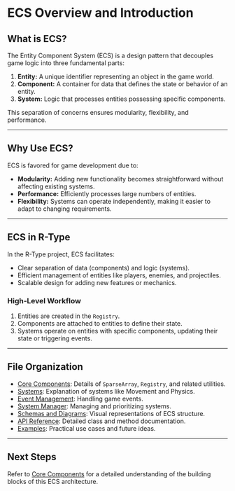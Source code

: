# ECS Overview and Introduction

## What is ECS?
The Entity Component System (ECS) is a design pattern that decouples game logic into three fundamental parts:

1. **Entity:** A unique identifier representing an object in the game world.
2. **Component:** A container for data that defines the state or behavior of an entity.
3. **System:** Logic that processes entities possessing specific components.

This separation of concerns ensures modularity, flexibility, and performance.

---

## Why Use ECS?
ECS is favored for game development due to:

- **Modularity:** Adding new functionality becomes straightforward without affecting existing systems.
- **Performance:** Efficiently processes large numbers of entities.
- **Flexibility:** Systems can operate independently, making it easier to adapt to changing requirements.

---

## ECS in R-Type
In the R-Type project, ECS facilitates:

- Clear separation of data (components) and logic (systems).
- Efficient management of entities like players, enemies, and projectiles.
- Scalable design for adding new features or mechanics.

### High-Level Workflow
1. Entities are created in the `Registry`.
2. Components are attached to entities to define their state.
3. Systems operate on entities with specific components, updating their state or triggering events.

---

## File Organization
- [Core Components](./CoreComponents.md): Details of `SparseArray`, `Registry`, and related utilities.
- [Systems](./Systems.md): Explanation of systems like Movement and Physics.
- [Event Management](./EventManagement.md): Handling game events.
- [System Manager](./SystemManager.md): Managing and prioritizing systems.
- [Schemas and Diagrams](./SchemasAndDiagrams.md): Visual representations of ECS structure.
- [API Reference](./APIReference.md): Detailed class and method documentation.
- [Examples](./Examples.md): Practical use cases and future ideas.

---

## Next Steps
Refer to [Core Components](./CoreComponents.md) for a detailed understanding of the building blocks of this ECS architecture.

